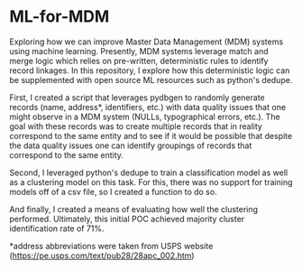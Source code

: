 # ML-for-MDM
Exploring how we can improve Master Data Management (MDM) systems using machine learning. 
Presently, MDM systems leverage match and merge logic which relies on pre-written, deterministic rules to identify record linkages. 
In this repository, I explore how this deterministic logic can be supplemented with open source ML resources such as python's dedupe.

First, I created a script that leverages pydbgen to randomly generate records (name, address*, identifiers, etc.) with data quality issues that one might observe in a
MDM system (NULLs, typographical errors, etc.). The goal with these records was to create multiple records that in reality correspond
to the same entity and to see if it would be possible that despite the data quality issues one can identify groupings of records that
correspond to the same entity.

Second, I leveraged python's dedupe to train a classification model as well as a clustering model on this task. For this, there was no
support for training models off of a csv file, so I created a function to do so.

And finally, I created a means of evaluating how well the clustering performed. Ultimately, this initial POC achieved majority cluster 
identification rate of 71%.

*address abbreviations were taken from USPS website (https://pe.usps.com/text/pub28/28apc_002.htm)
